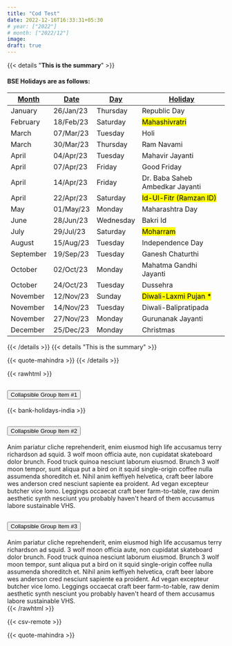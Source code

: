 ```yaml
---
title: "Cod Test"
date: 2022-12-16T16:33:31+05:30
# year: ["2022"]
# month: ["2022/12"]
image:
draft: true
---
```


{{< details "<b>This is the summary</b>" >}}  
<h4>BSE Holidays are as follows:</h4> 

<u>**Month**</u> | <u>**Date**</u> |  <u>**Day**</u> |  <u>**Holiday**</u>
--- | --- | --- | ---
January | 26/Jan/23 | Thursday | Republic Day
February | 18/Feb/23 | Saturday | <mark>Mahashivratri</mark>
March | 07/Mar/23 | Tuesday | Holi
March | 30/Mar/23 | Thursday | Ram Navami
April | 04/Apr/23 | Tuesday | Mahavir Jayanti
April | 07/Apr/23 | Friday | Good Friday
April | 14/Apr/23 | Friday | Dr. Baba Saheb Ambedkar Jayanti
April | 22/Apr/23 | Saturday | <mark>Id-Ul-Fitr (Ramzan ID)</mark>
May | 01/May/23 | Monday | Maharashtra Day
June | 28/Jun/23 | Wednesday | Bakri Id
July | 29/Jul/23 | Saturday | <mark>Moharram</mark>
August | 15/Aug/23 | Tuesday | Independence Day
September | 19/Sep/23 | Tuesday | Ganesh Chaturthi
October | 02/Oct/23 | Monday | Mahatma Gandhi Jayanti
October | 24/Oct/23 | Tuesday | Dussehra
November | 12/Nov/23 | Sunday | <mark>Diwali-Laxmi Pujan *</mark>
November | 14/Nov/23 | Tuesday | Diwali-Balipratipada
November | 27/Nov/23 | Monday | Gurunanak Jayanti
December | 25/Dec/23 | Monday | Christmas

{{< /details >}}
{{< details "This is the summary" >}}

{{< quote-mahindra >}}
{{< /details >}}

{{< rawhtml >}}
<div class="accordion" id="accordionExample">
  <div class="card">
    <div class="card-header" id="headingOne">
      <h2 class="mb-0">
        <button class="btn btn-link" type="button" data-toggle="collapse" data-target="#collapseOne" aria-expanded="true" aria-controls="collapseOne">
          Collapsible Group Item #1
        </button>
      </h2>
    </div>
    <div id="collapseOne" class="collapse show" aria-labelledby="headingOne" data-parent="#accordionExample">
      <div class="card-body">        
          {{< bank-holidays-india >}}    
      </div>
    </div>
  </div>
  <div class="card">
    <div class="card-header" id="headingTwo">
      <h2 class="mb-0">
        <button class="btn btn-link collapsed" type="button" data-toggle="collapse" data-target="#collapseTwo" aria-expanded="false" aria-controls="collapseTwo">
          Collapsible Group Item #2
        </button>
      </h2>
    </div>
    <div id="collapseTwo" class="collapse" aria-labelledby="headingTwo" data-parent="#accordionExample">
      <div class="card-body">
        Anim pariatur cliche reprehenderit, enim eiusmod high life accusamus terry richardson ad squid. 3 wolf moon officia aute, non cupidatat skateboard dolor brunch. Food truck quinoa nesciunt laborum eiusmod. Brunch 3 wolf moon tempor, sunt aliqua put a bird on it squid single-origin coffee nulla assumenda shoreditch et. Nihil anim keffiyeh helvetica, craft beer labore wes anderson cred nesciunt sapiente ea proident. Ad vegan excepteur butcher vice lomo. Leggings occaecat craft beer farm-to-table, raw denim aesthetic synth nesciunt you probably haven't heard of them accusamus labore sustainable VHS.
      </div>
    </div>
  </div>
  <div class="card">
    <div class="card-header" id="headingThree">
      <h2 class="mb-0">
        <button class="btn btn-link collapsed" type="button" data-toggle="collapse" data-target="#collapseThree" aria-expanded="false" aria-controls="collapseThree">
          Collapsible Group Item #3
        </button>
      </h2>
    </div>
    <div id="collapseThree" class="collapse" aria-labelledby="headingThree" data-parent="#accordionExample">
      <div class="card-body">
        Anim pariatur cliche reprehenderit, enim eiusmod high life accusamus terry richardson ad squid. 3 wolf moon officia aute, non cupidatat skateboard dolor brunch. Food truck quinoa nesciunt laborum eiusmod. Brunch 3 wolf moon tempor, sunt aliqua put a bird on it squid single-origin coffee nulla assumenda shoreditch et. Nihil anim keffiyeh helvetica, craft beer labore wes anderson cred nesciunt sapiente ea proident. Ad vegan excepteur butcher vice lomo. Leggings occaecat craft beer farm-to-table, raw denim aesthetic synth nesciunt you probably haven't heard of them accusamus labore sustainable VHS.
      </div>
    </div>
  </div>
</div>
{{< /rawhtml >}}

{{< csv-remote >}}

{{< quote-mahindra >}}